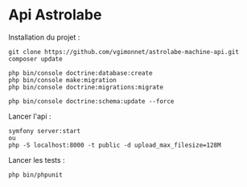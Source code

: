 # Api Astrolabe

Installation du projet :
```
git clone https://github.com/vgimonnet/astrolabe-machine-api.git
composer update

php bin/console doctrine:database:create
php bin/console make:migration
php bin/console doctrine:migrations:migrate

php bin/console doctrine:schema:update --force

```

Lancer l'api : 
```
symfony server:start
ou
php -S localhost:8000 -t public -d upload_max_filesize=128M
```

Lancer les tests : 
```
php bin/phpunit
```
